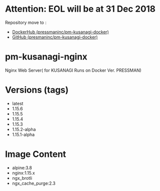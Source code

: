 # Attention: EOL will be at 31 Dec 2018
Repository move to :
* [DockerHub (pressmaninc/pm-kusanagi-docker)](https://hub.docker.com/r/pressmaninc/pm-kusanagi-php72/)
* [GitHub (presmaninc/pm-kusanagi-docker)](https://github.com/pressmaninc/pm-kusanagi-nginx)

# pm-kusanagi-nginx

Nginx Web Server( for KUSANAGI Runs on Docker Ver. PRESSMAN)

# Versions (tags)

- latest
- 1.15.6
- 1.15.5
- 1.15.4
- 1.15.3
- 1.15.2-alpha
- 1.15.1-alpha

# Image Content

- alpine:3.8
- nginx:1.15.x
- ngx_brotli
- ngx_cache_purge:2.3

